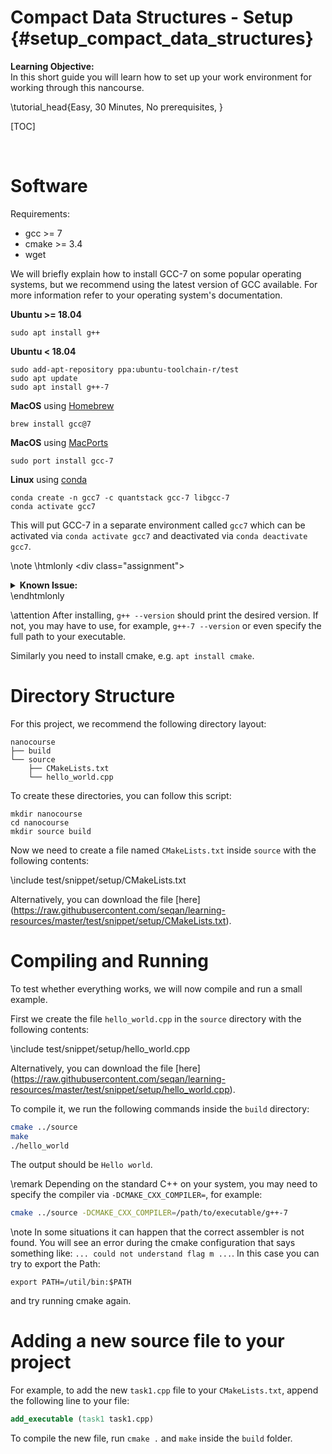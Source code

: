 # Compact Data Structures - Setup {#setup_compact_data_structures}

<b>Learning Objective:</b><br>
In this short guide you will learn how to set up your work environment for working through this nancourse.

\tutorial_head{Easy, 30 Minutes, No prerequisites, }

[TOC]

<br>

# Software
Requirements:
  - gcc >= 7
  - cmake >= 3.4
  - wget

We will briefly explain how to install GCC-7 on some popular operating systems, but we recommend using the latest version of GCC available. For more information refer to your operating system's documentation.

**Ubuntu >= 18.04**
```
sudo apt install g++
```
**Ubuntu < 18.04**
```
sudo add-apt-repository ppa:ubuntu-toolchain-r/test
sudo apt update
sudo apt install g++-7
```
**MacOS** using [Homebrew](https://brew.sh/)
```
brew install gcc@7
```

**MacOS** using [MacPorts](https://www.macports.org/)
```
sudo port install gcc-7
```

**Linux** using [conda](https://conda.io)
```
conda create -n gcc7 -c quantstack gcc-7 libgcc-7
conda activate gcc7
```
This will put GCC-7 in a separate environment called `gcc7` which can be activated via `conda activate gcc7` and deactivated via `conda deactivate gcc7`.

\note \htmlonly <div class=\"assignment\"> <details><summary><b>Known Issue:</b></summary> \endhtmlonly If you encounter the error <code>/usr/lib/x86_64-linux-gnu/libstdc++.so.6: version 'CXXABI_1.3.11' not found</code>, you have to set the LD_LIBRARY_PATH:
```
export LD_LIBRARY_PATH=/home/user/miniconda3/envs/gcc7/lib/
```
where `/home/user/miniconda3/` is the path to your conda installation. \htmlonly </details> </div> \endhtmlonly

\attention After installing, `g++ --version` should print the desired version. If not, you may have to use, for example, `g++-7 --version` or even specify the full path to your executable.

Similarly you need to install cmake, e.g. `apt install cmake`.

# Directory Structure
For this project, we recommend the following directory layout:

```
nanocourse
├── build
└── source
    ├── CMakeLists.txt
    └── hello_world.cpp
```

To create these directories, you can follow this script:
```
mkdir nanocourse
cd nanocourse
mkdir source build
```

Now we need to create a file named `CMakeLists.txt` inside `source` with the following contents:

\include test/snippet/setup/CMakeLists.txt

Alternatively, you can download the file [here]
(https://raw.githubusercontent.com/seqan/learning-resources/master/test/snippet/setup/CMakeLists.txt).

# Compiling and Running

To test whether everything works, we will now compile and run a small example.

First we create the file `hello_world.cpp` in the `source` directory with the following contents:

\include test/snippet/setup/hello_world.cpp

Alternatively, you can download the file [here]
(https://raw.githubusercontent.com/seqan/learning-resources/master/test/snippet/setup/hello_world.cpp).

To compile it, we run the following commands inside the `build` directory:

```bash
cmake ../source
make
./hello_world
```

The output should be `Hello world`.

\remark Depending on the standard C++ on your system, you may need to specify the compiler via `-DCMAKE_CXX_COMPILER=`, for example:
```bash
cmake ../source -DCMAKE_CXX_COMPILER=/path/to/executable/g++-7
```

\note In some situations it can happen that the correct assembler is not found.
You will see an error during the cmake configuration that says something like: `... could not understand flag m ...`.
In this case you can try to export the Path:
```
export PATH=/util/bin:$PATH
```
and try running cmake again.

# Adding a new source file to your project

For example, to add the new `task1.cpp` file to your `CMakeLists.txt`, append the following line to your file:
```cmake
add_executable (task1 task1.cpp)
```

To compile the new file, run `cmake .` and `make` inside the `build` folder.
